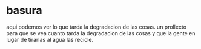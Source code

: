 # basura
aqui podemos ver lo que tarda la degradacion de las cosas.
un prollecto para que se vea cuanto tarda la degradacion de las cosas y que la gente en lugar de tirarlas al agua las recicle.
